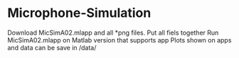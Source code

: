 # Microphone-Simulation
Download MicSimA02.mlapp and all *png files. Put all fiels together
Run MicSimA02.mlapp on Matlab version that supports app
Plots shown on apps and data can be save in /data/
